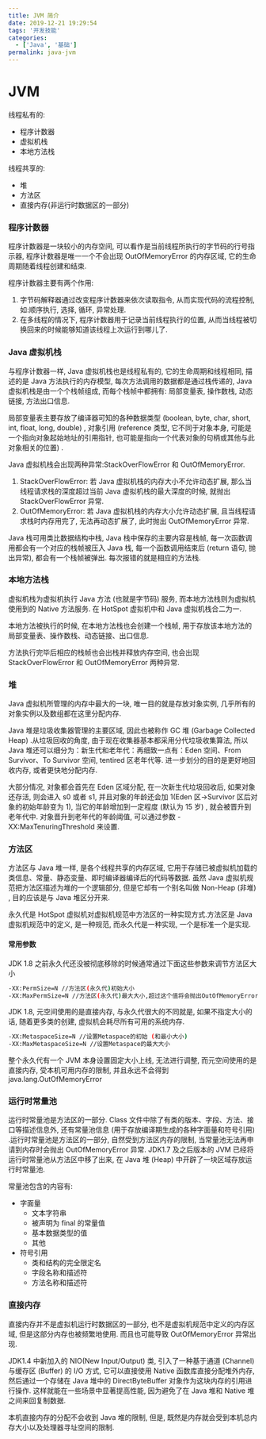 ```yaml
---
title: JVM 简介
date: 2019-12-21 19:29:54
tags: '开发技能'
categories:
  - ['Java', '基础']
permalink: java-jvm
---
```


# JVM

线程私有的:

- 程序计数器
- 虚拟机栈
- 本地方法栈

线程共享的:

- 堆
- 方法区
- 直接内存(非运行时数据区的一部分)

<!-- more -->

### 程序计数器

程序计数器是一块较小的内存空间, 可以看作是当前线程所执行的字节码的行号指示器, 程序计数器是唯一一个不会出现 OutOfMemoryError 的内存区域, 它的生命周期随着线程创建和结束.

程序计数器主要有两个作用:

1. 字节码解释器通过改变程序计数器来依次读取指令, 从而实现代码的流程控制, 如:顺序执行, 选择, 循环, 异常处理.
2. 在多线程的情况下, 程序计数器用于记录当前线程执行的位置, 从而当线程被切换回来的时候能够知道该线程上次运行到哪儿了.

### Java 虚拟机栈

与程序计数器一样, Java 虚拟机栈也是线程私有的, 它的生命周期和线程相同, 描述的是 Java 方法执行的内存模型, 每次方法调用的数据都是通过栈传递的, Java 虚拟机栈是由一个个栈帧组成, 而每个栈帧中都拥有: 局部变量表, 操作数栈, 动态链接, 方法出口信息.

局部变量表主要存放了编译器可知的各种数据类型 (boolean, byte, char, short, int, float, long, double) , 对象引用 (reference 类型, 它不同于对象本身, 可能是一个指向对象起始地址的引用指针, 也可能是指向一个代表对象的句柄或其他与此对象相关的位置) .

Java 虚拟机栈会出现两种异常:StackOverFlowError 和 OutOfMemoryError.

1. StackOverFlowError: 若 Java 虚拟机栈的内存大小不允许动态扩展, 那么当线程请求栈的深度超过当前 Java 虚拟机栈的最大深度的时候, 就抛出 StackOverFlowError 异常.
2. OutOfMemoryError: 若 Java 虚拟机栈的内存大小允许动态扩展, 且当线程请求栈时内存用完了, 无法再动态扩展了, 此时抛出 OutOfMemoryError 异常.

Java 栈可用类比数据结构中栈, Java 栈中保存的主要内容是栈帧, 每一次函数调用都会有一个对应的栈帧被压入 Java 栈, 每一个函数调用结束后 (return 语句, 抛出异常), 都会有一个栈帧被弹出. 每次报错的就是相应的方法栈.

### 本地方法栈

虚拟机栈为虚拟机执行 Java 方法 (也就是字节码) 服务, 而本地方法栈则为虚拟机使用到的 Native 方法服务. 在 HotSpot 虚拟机中和 Java 虚拟机栈合二为一.

本地方法被执行的时候, 在本地方法栈也会创建一个栈帧, 用于存放该本地方法的局部变量表、操作数栈、动态链接、出口信息.

方法执行完毕后相应的栈帧也会出栈并释放内存空间, 也会出现 StackOverFlowError 和 OutOfMemoryError 两种异常.

### 堆

Java 虚拟机所管理的内存中最大的一块, 唯一目的就是存放对象实例, 几乎所有的对象实例以及数组都在这里分配内存.

Java 堆是垃圾收集器管理的主要区域, 因此也被称作 GC 堆 (Garbage Collected Heap) .从垃圾回收的角度, 由于现在收集器基本都采用分代垃圾收集算法, 所以 Java 堆还可以细分为：新生代和老年代：再细致一点有：Eden 空间、From Survivor、To Survivor 空间, tentired 区老年代等. 进一步划分的目的是更好地回收内存, 或者更快地分配内存.

大部分情况, 对象都会首先在 Eden 区域分配, 在一次新生代垃圾回收后, 如果对象还存活, 则会进入 s0 或者 s1, 并且对象的年龄还会加 1(Eden 区->Survivor 区后对象的初始年龄变为 1), 当它的年龄增加到一定程度 (默认为 15 岁) , 就会被晋升到老年代中. 对象晋升到老年代的年龄阈值, 可以通过参数 -XX:MaxTenuringThreshold 来设置.

### 方法区

方法区与 Java 堆一样, 是各个线程共享的内存区域, 它用于存储已被虚拟机加载的类信息、常量、静态变量、即时编译器编译后的代码等数据. 虽然 Java 虚拟机规范把方法区描述为堆的一个逻辑部分, 但是它却有一个别名叫做 Non-Heap (非堆) , 目的应该是与 Java 堆区分开来.

永久代是 HotSpot 虚拟机对虚拟机规范中方法区的一种实现方式.方法区是 Java 虚拟机规范中的定义, 是一种规范, 而永久代是一种实现, 一个是标准一个是实现.

#### 常用参数

JDK 1.8 之前永久代还没被彻底移除的时候通常通过下面这些参数来调节方法区大小

```sh
-XX:PermSize=N //方法区(永久代)初始大小
-XX:MaxPermSize=N //方法区(永久代)最大大小,超过这个值将会抛出OutOfMemoryError异常: java.lang.OutOfMemoryError: PermGen
```

JDK 1.8, 元空间使用的是直接内存, 与永久代很大的不同就是, 如果不指定大小的话, 随着更多类的创建, 虚拟机会耗尽所有可用的系统内存.

```sh
-XX:MetaspaceSize=N //设置Metaspace的初始 (和最小大小)
-XX:MaxMetaspaceSize=N //设置Metaspace的最大大小
```

整个永久代有一个 JVM 本身设置固定大小上线, 无法进行调整, 而元空间使用的是直接内存, 受本机可用内存的限制, 并且永远不会得到 java.lang.OutOfMemoryError

### 运行时常量池

运行时常量池是方法区的一部分. Class 文件中除了有类的版本、字段、方法、接口等描述信息外, 还有常量池信息 (用于存放编译期生成的各种字面量和符号引用) .运行时常量池是方法区的一部分, 自然受到方法区内存的限制, 当常量池无法再申请到内存时会抛出 OutOfMemoryError 异常. JDK1.7 及之后版本的 JVM 已经将运行时常量池从方法区中移了出来, 在 Java 堆 (Heap) 中开辟了一块区域存放运行时常量池.

常量池包含的内容有:

- 字面量
  - 文本字符串
  - 被声明为 final 的常量值
  - 基本数据类型的值
  - 其他
- 符号引用
  - 类和结构的完全限定名
  - 字段名称和描述符
  - 方法名称和描述符

### 直接内存

直接内存并不是虚拟机运行时数据区的一部分, 也不是虚拟机规范中定义的内存区域, 但是这部分内存也被频繁地使用. 而且也可能导致 OutOfMemoryError 异常出现.

JDK1.4 中新加入的 NIO(New Input/Output) 类, 引入了一种基于通道 (Channel) 与缓存区 (Buffer) 的 I/O 方式, 它可以直接使用 Native 函数库直接分配堆外内存, 然后通过一个存储在 Java 堆中的 DirectByteBuffer 对象作为这块内存的引用进行操作. 这样就能在一些场景中显著提高性能, 因为避免了在 Java 堆和 Native 堆之间来回复制数据.

本机直接内存的分配不会收到 Java 堆的限制, 但是, 既然是内存就会受到本机总内存大小以及处理器寻址空间的限制.
